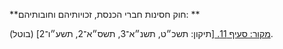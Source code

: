 **חוק חסינות חברי הכנסת, זכויותיהם וחובותיהם: **

[מקור: סעיף 11. ](https://he.wikisource.org/wiki/%D7%97%D7%95%D7%A7-%D7%99%D7%A1%D7%95%D7%93:_%D7%94%D7%9B%D7%A0%D7%A1%D7%AA#%D7%A1%D7%A2%D7%99%D7%A3_11)
[תיקון: תשכ״ט, תשנ״א־3, תשס״א־2, תשע״ו־2]
(בוטל).